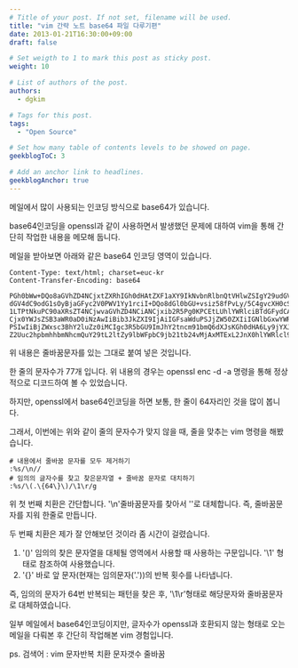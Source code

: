 ```yaml
---
# Title of your post. If not set, filename will be used.
title: "vim 간략 노트 base64 파일 다루기편"
date: 2013-01-21T16:30:00+09:00
draft: false

# Set weigth to 1 to mark this post as sticky post.
weight: 10

# List of authors of the post.
authors:
  - dgkim

# Tags for this post.
tags:
  - "Open Source"

# Set how many table of contents levels to be showed on page.
geekblogToC: 3

# Add an anchor link to headlines.
geekblogAnchor: true
---
```


메일에서 많이 사용되는 인코딩 방식으로 base64가 있습니다.

base64인코딩을 openssl과 같이 사용하면서 발생했던 문제에 대하여 vim을 통해 간단히 작업한 내용을 메모해 둡니다.

메일을 받아보면 아래와 같은 base64 인코딩 영역이 있습니다.

```
Content-Type: text/html; charset=euc-kr
Content-Transfer-Encoding: base64

PGh0bWw+DQo8aGVhZD4NCjxtZXRhIGh0dHAtZXF1aXY9IkNvbnRlbnQtVHlwZSIgY29udGVudD0i
dGV4dC9odG1sOyBjaGFyc2V0PWV1Yy1rciI+DQo8dGl0bGU+vsiz58fPvLy/5C4gvcXH0cSrteXA
1LTPtNkuPC90aXRsZT4NCjwvaGVhZD4NCiANCjxib2R5Pg0KPCEtLUhlYWRlciBTdGFydCAtLT4N
Cjx0YWJsZSB3aWR0aD0iNzAwIiBib3JkZXI9IjAiIGFsaWduPSJjZW50ZXIiIGNlbGxwYWRkaW5n
PSIwIiBjZWxsc3BhY2luZz0iMCIgc3R5bGU9ImJhY2tncm91bmQ6dXJsKGh0dHA6Ly9jYXJkaW1h
Z2Uuc2hpbmhhbmNhcmQuY29tL2ltZy9lbWFpbC9jb21tb24vMjAxMTExL2JnX0hlYWRlcl9iYXNp
```

위 내용은 줄바꿈문자를 있는 그대로 붙여 넣은 것입니다.

한 줄의 문자수가 77개 입니다. 위 내용의 경우는 openssl enc -d -a 명령을 통해 정상적으로 디코드하여 볼 수 있었습니다.

하지만, openssl에서 base64인코딩을 하면 보통, 한 줄이 64자리인 것을 많이 봅니다.

그래서, 이번에는 위와 같이 줄의 문자수가 맞지 않을 때, 줄을 맞추는 vim 명령을 해봤습니다.

```
# 내용에서 줄바꿈 문자를 모두 제거하기
:%s/\n//
# 임의의 글자수를 찾고 찾은문자열 + 줄바꿈 문자로 대치하기
:%s/\(.\{64\}\)/\1\r/g
```

위 첫 번째 치환은 간단합니다. '\n'줄바꿈문자를 찾아서 ''로 대체합니다. 즉, 줄바꿈문자를 지워 한줄로 만듭니다.

두 번째 치환은 제가 잘 안해보던 것이라 좀 시간이 걸렸습니다.
1. '\(\)' 임의의 찾은 문자열을 대체될 영역에서 사용할 때 사용하는 구문입니다. '\1' 형태로 참조하여 사용했습니다.
2. '\{\}' 바로 앞 문자(현재는 임의문자('.'))의 반복 횟수를 나타냅니다.

즉, 임의의 문자가 64번 반복되는 패턴을 찾은 후, '\1\r'형태로 해당문자와 줄바꿈문자로 대체하였습니다.


일부 메일에서 base64인코딩이지만, 글자수가 openssl과 호환되지 않는 형태로 오는 메일을 다뤄본 후 간단히 작업해본 vim 경험입니다.

ps. 검색어 : vim 문자반복 치환 문자갯수 줄바꿈
